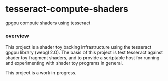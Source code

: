 # tesseract-compute-shaders

gpgpu compute shaders using tesseract

### overview

This project is a shader toy backing infrastructure using the tesseract gpgpu library (webgl 2.0). The basis of this project is test tesseract against shader toy fragment shaders, and to provide a scriptable host for running and experimenting with shader toy programs in general.

This project is a work in progress. 
